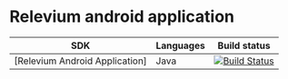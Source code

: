 # Relevium android application


| SDK                                     | Languages                          | Build status                             |
| --------------------------------------- | ---------------------------------- | ---------------------------------------- |
| [Relevium Android Application]	      | Java                               | [![Build Status](https://travis-ci.org/relevium/AndroidAPP.svg?branch=master)](https://travis-ci.org/relevium/AndroidAPP) |
